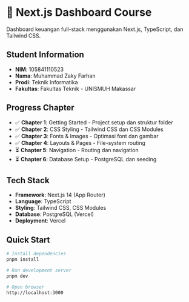 # 🚀 Next.js Dashboard Course

Dashboard keuangan full-stack menggunakan Next.js, TypeScript, dan Tailwind CSS.

## Student Information

- **NIM**: 105841110523
- **Nama**: Muhammad Zaky Farhan
- **Prodi**: Teknik Informatika
- **Fakultas**: Fakultas Teknik - UNISMUH Makassar

## Progress Chapter

- ✅ **Chapter 1**: Getting Started - Project setup dan struktur folder
- ✅ **Chapter 2**: CSS Styling - Tailwind CSS dan CSS Modules
- ✅ **Chapter 3**: Fonts & Images - Optimasi font dan gambar
- ✅ **Chapter 4**: Layouts & Pages - File-system routing
- ⏳ **Chapter 5**: Navigation - Routing dan navigation
- ⏳ **Chapter 6**: Database Setup - PostgreSQL dan seeding

## Tech Stack

- **Framework**: Next.js 14 (App Router)
- **Language**: TypeScript
- **Styling**: Tailwind CSS, CSS Modules
- **Database**: PostgreSQL (Vercel)
- **Deployment**: Vercel

## Quick Start

```bash
# Install dependencies
pnpm install

# Run development server
pnpm dev

# Open browser
http://localhost:3000
```
